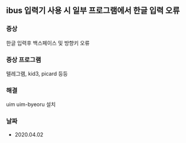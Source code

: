 ## ibus 입력기 사용 시 일부 프로그램에서 한글 입력 오류

### 증상
 한글 입력후 백스페이스 및 방향키 오류

### 증상 프로그램
 텔레그램, kid3, picard 등등

### 해결
 uim uim-byeoru 설치

### 날짜
- 2020.04.02
